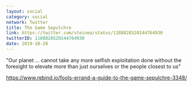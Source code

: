 ```yaml
---
layout: social
category: social
network: Twitter
title: The Game Sepulchre
link: https://twitter.com/steinea/status/1188828520144764930
twitterID: 1188828520144764930
date: 2019-10-28
---
```


"Our planet ... cannot take any more selfish exploitation done without the foresight to elevate more than just ourselves or the people closest to us"

<https://www.rebind.io/fools-errand-a-guide-to-the-game-sepulchre-3348/>
